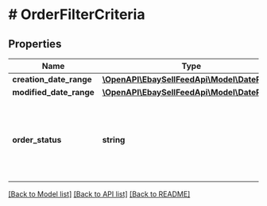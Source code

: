 # # OrderFilterCriteria

## Properties

Name | Type | Description | Notes
------------ | ------------- | ------------- | -------------
**creation_date_range** | [**\OpenAPI\EbaySellFeedApi\Model\DateRange**](DateRange.md) |  | [optional]
**modified_date_range** | [**\OpenAPI\EbaySellFeedApi\Model\DateRange**](DateRange.md) |  | [optional]
**order_status** | **string** | The order status of the orders returned. If the filter is omitted from createOrderTask call, orders that are in both &lt;code&gt;ACTIVE &lt;/code&gt;and&lt;code&gt; COMPLETED&lt;/code&gt; states are returned. For implementation help, refer to &lt;a href&#x3D;&#39;https://developer.ebay.com/api-docs/sell/feed/types/api:OrderStatusEnum&#39;&gt;eBay API documentation&lt;/a&gt; | [optional]

[[Back to Model list]](../../README.md#models) [[Back to API list]](../../README.md#endpoints) [[Back to README]](../../README.md)
